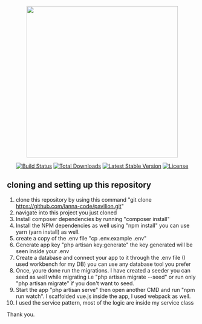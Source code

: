 <p align="center"><a href="https://laravel.com" target="_blank"><img src="https://raw.githubusercontent.com/laravel/art/master/logo-lockup/5%20SVG/2%20CMYK/1%20Full%20Color/laravel-logolockup-cmyk-red.svg" width="400"></a></p>

<p align="center">
<a href="https://travis-ci.org/laravel/framework"><img src="https://travis-ci.org/laravel/framework.svg" alt="Build Status"></a>
<a href="https://packagist.org/packages/laravel/framework"><img src="https://img.shields.io/packagist/dt/laravel/framework" alt="Total Downloads"></a>
<a href="https://packagist.org/packages/laravel/framework"><img src="https://img.shields.io/packagist/v/laravel/framework" alt="Latest Stable Version"></a>
<a href="https://packagist.org/packages/laravel/framework"><img src="https://img.shields.io/packagist/l/laravel/framework" alt="License"></a>
</p>

## cloning and setting up this repository

1. clone this repository by using this command "git clone https://github.com/lanna-code/pavilion.git"
2. navigate into this project you just cloned
3. Install composer dependencies by running "composer install"
4. Install the NPM dependencies as well using "npm install" you can use yarn (yarn install) as well.
5. create a copy of the .env file "cp .env.example .env"
6. Generate app key "php artisan key:generate" the key generated will be seen inside your .env
7. Create a database and connect your app to it through the .env file (I used workbench for my DB) you can use any database tool you prefer
8. Once, youre done run the migrations. I have created a seeder you can seed as well while migrating i.e "php artisan migrate --seed" or run only "php artisan migrate" if you don't want to seed.
9. Start the app "php artisan serve" then open another CMD and run "npm run watch". I scaffolded vue.js inside the app, I used webpack as well.
10. I used the service pattern, most of the logic are inside my service class

Thank you.

